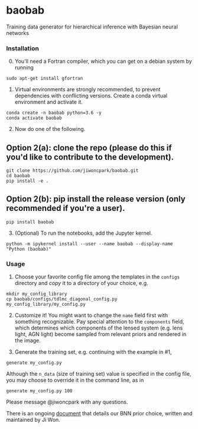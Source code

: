 # baobab

Training data generator for hierarchical inference with Bayesian neural networks

### Installation

0. You'll need a Fortran compiler, which you can get on a debian system by running
```shell
sudo apt-get install gfortran
```

1. Virtual environments are strongly recommended, to prevent dependencies with conflicting versions. Create a conda virtual environment and activate it.
```shell
conda create -n baobab python=3.6 -y
conda activate baobab
```

2. Now do one of the following. 

## Option 2(a): clone the repo (please do this if you'd like to contribute to the development).
```
git clone https://github.com/jiwoncpark/baobab.git
cd baobab
pip install -e .
```

## Option 2(b): pip install the release version (only recommended if you're a user).
```
pip install baobab
```

3. (Optional) To run the notebooks, add the Jupyter kernel.
```shell
python -m ipykernel install --user --name baobab --display-name "Python (baobab)"
```

### Usage

1. Choose your favorite config file among the templates in the `configs` directory and *copy* it to a directory of your choice, e.g.
```shell
mkdir my_config_library
cp baobab/configs/tdlmc_diagonal_config.py my_config_library/my_config.py
```

2. Customize it! You might want to change the `name` field first with something recognizable. Pay special attention to the `components` field, which determines which components of the lensed system (e.g. lens light, AGN light) become sampled from relevant priors and rendered in the image.

2. Generate the training set, e.g. continuing with the example in #1,
```shell
generate my_config.py
```

Although the `n_data` (size of training set) value is specified in the config file, you may choose to override it in the command line, as in
```shell
generate my_config.py 100
```

Please message @jiwoncpark with any questions.

There is an ongoing [document](https://www.overleaf.com/read/pswdqwttjbjr) that details our BNN prior choice, written and maintained by Ji Won.
